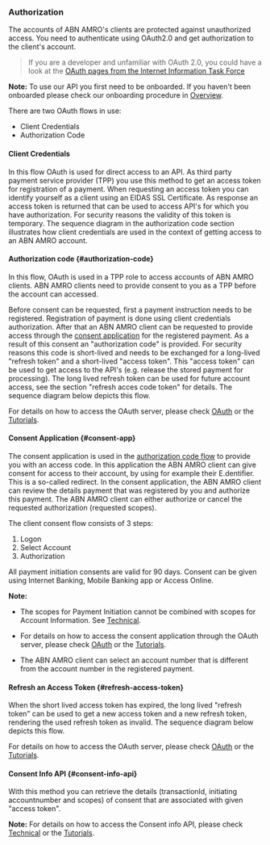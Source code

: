 ### Authorization
The accounts of ABN AMRO's clients are protected against unauthorized access. You need to authenticate using OAuth2.0 and get authorization to the client's account.

> If you are a developer and unfamiliar with OAuth 2.0, you could have a look at the [OAuth pages from the Internet Information Task Force](https://oauth.net/2/)

**Note:** To use our API you first need to be onboarded. If you haven't been onboarded please check our onboarding procedure in [Overview](overview).

There are two OAuth flows in use:

- Client Credentials
- Authorization Code

#### Client Credentials
In this flow OAuth is used for direct access to an API. As third party payment service provider (TPP) you use this method to get an access token for registration of a payment. When requesting an access token you can identify yourself as a client using an EIDAS SSL Certificate. As response an access token is returned that can be used to access API's for which you have authorization. For security reasons the validity of this token is temporary. The sequence diagram in the authorization code section illustrates how client credentials are used in the context of getting access to an ABN AMRO account.

#### Authorization code {#authorization-code}
In this flow, OAuth is used in a TPP role to access accounts of ABN AMRO clients. ABN AMRO clients need to provide consent to you as a TPP before the account can accessed.

Before consent can be requested, first a payment instruction needs to be registered. Registration of payment is done using client credentials authorization. After that an ABN AMRO client can be requested to provide access through the [consent application](#consent-app) for the registered payment.
As a result of this consent an "authorization code" is provided. For security reasons this code is short-lived and needs to be exchanged for a long-lived "refresh token" and a short-lived "access token". This "access token" can be used to get access to the API's (e.g. release the stored payment for processing).
The long lived refresh token can be used for future account access, see the section "refresh acces code token" for details.  The sequence diagram below depicts this flow.

For details on how to access the OAuth server, please check [OAuth](/get-started#authentication) or the [Tutorials](tutorials).

#### Consent Application {#consent-app}
The consent application is used in the [authorization code flow](#authorization-code) to provide you with an access code. In this application the ABN AMRO client can give consent for access to their account, by using for example their E.dentifier.  This is a so-called redirect. In the consent application, the ABN AMRO client can review the details payment that was registered by you and authorize this payment. The ABN AMRO client can either authorize or cancel the requested authorization (requested scopes).

The client consent flow consists of 3 steps:

1. Logon
2. Select Account
3. Authorization

All payment initiation consents are valid for 90 days. Consent can be given using Internet Banking, Mobile Banking app or Access Online.

**Note:**

- The scopes for Payment Initiation cannot be combined with scopes for Account Information. See [Technical](technical).

- For details on how to access the consent application through the OAuth server, please check [OAuth](/get-started#authentication) or the [Tutorials](tutorials).

- The ABN AMRO client can select an account number that is different from the account number in the registered payment.

#### Refresh an Access Token {#refresh-access-token}
When the short lived access token has expired, the long lived "refresh token" can be used to get a new access token and a new refresh token, rendering the used refresh token as invalid. The sequence diagram below depicts this flow.

For details on how to access the OAuth server, please check [OAuth](/get-started#authentication) or the [Tutorials](tutorials).

#### Consent Info API {#consent-info-api}
With this method you can retrieve the details (transactionId, initiating accountnumber and scopes) of consent that are associated with given "access token".

**Note:** For details on how to access the Consent info API, please check [Technical](technical) or the [Tutorials](tutorials).